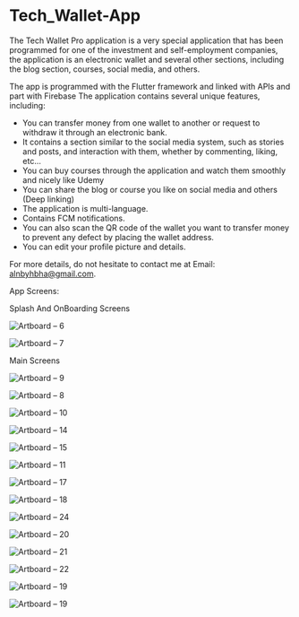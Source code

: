 # Tech_Wallet-App

The Tech Wallet Pro application is a very special application that has been programmed for one of the investment and self-employment companies, the application is an electronic wallet and several other sections, including the blog section, courses, social media, and others.

The app is programmed with the Flutter framework and linked with APIs and part with Firebase
The application contains several unique features, including:

* You can transfer money from one wallet to another or request to withdraw it through an electronic bank.
* It contains a section similar to the social media system, such as stories and posts, and interaction with them, whether by commenting, liking, etc...
* You can buy courses through the application and watch them smoothly and nicely like Udemy
* You can share the blog or course you like on social media and others (Deep linking)
* The application is multi-language.
* Contains FCM notifications.
* You can also scan the QR code of the wallet you want to transfer money to prevent any defect by placing the wallet address.
* You can edit your profile picture and details.

For more details, do not hesitate to contact me at Email: alnbyhbha@gmail.com.

App Screens:

Splash And OnBoarding Screens

![Artboard – 6](https://github.com/BahaaAlnabeeh/Tech_Wallet-App/assets/42490211/71769c55-874f-47f4-8924-e7a6580e9a4f)

![Artboard – 7](https://github.com/BahaaAlnabeeh/Tech_Wallet-App/assets/42490211/3c00bb23-b44d-4548-91e5-ac5fbcbdbd1e)

Main Screens

![Artboard – 9](https://github.com/BahaaAlnabeeh/Tech_Wallet-App/assets/42490211/9493580d-cfa3-4b30-9339-fb649fb6f20e)

![Artboard – 8](https://github.com/BahaaAlnabeeh/Tech_Wallet-App/assets/42490211/7c86604a-1d71-4060-8dbb-34b75336e3a2)

![Artboard – 10](https://github.com/BahaaAlnabeeh/Tech_Wallet-App/assets/42490211/36039d15-76f3-4ee7-83c2-0b72bdd6d6cb)

![Artboard – 14](https://github.com/BahaaAlnabeeh/Tech_Wallet-App/assets/42490211/88de05f3-c70d-477e-a2cc-275924ead8a5)

![Artboard – 15](https://github.com/BahaaAlnabeeh/Tech_Wallet-App/assets/42490211/d07b73b4-4882-48af-9aed-b711bd92df2e)

![Artboard – 11](https://github.com/BahaaAlnabeeh/Tech_Wallet-App/assets/42490211/a11bef6c-3855-4175-b219-c455f5ed58f0)

![Artboard – 17](https://github.com/BahaaAlnabeeh/Tech_Wallet-App/assets/42490211/c01f9676-b7e9-4aa8-b96d-7e9c8274a2a8)

![Artboard – 18](https://github.com/BahaaAlnabeeh/Tech_Wallet-App/assets/42490211/9a1c45bb-cf7c-44dd-a294-f0015ddf2731)

![Artboard – 24](https://github.com/BahaaAlnabeeh/Tech_Wallet-App/assets/42490211/ed638e9b-67c7-48d0-a4c0-c5320d72c0cc)

![Artboard – 20](https://github.com/BahaaAlnabeeh/Tech_Wallet-App/assets/42490211/3512849d-5d35-469c-bc38-d9490ef5a3ce)

![Artboard – 21](https://github.com/BahaaAlnabeeh/Tech_Wallet-App/assets/42490211/6821ee4a-4b5a-4728-b6a9-35387a0c7a34)

![Artboard – 22](https://github.com/BahaaAlnabeeh/Tech_Wallet-App/assets/42490211/e6de5f11-91da-46c2-83fb-16e49d310473)

![Artboard – 19](https://github.com/BahaaAlnabeeh/Tech_Wallet-App/assets/42490211/ad986eba-fcc5-4df4-bdb2-f50af318e2e8)

![Artboard – 19](https://github.com/BahaaAlnabeeh/Tech_Wallet-App/assets/42490211/b0c19bc0-e46b-4b35-8f02-2e9356d1fb33)
